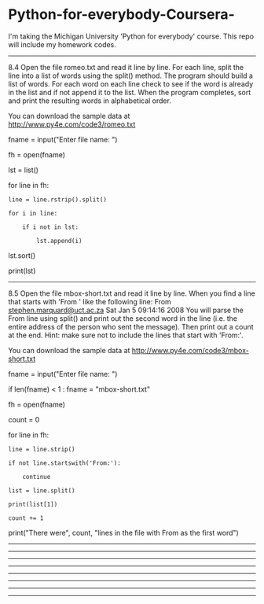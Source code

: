 # Python-for-everybody-Coursera-


I'm taking the Michigan University 'Python for everybody' course. This repo will include my homework codes. 


----------------------------------------------------------------------------------------------------------------------------------------
8.4 Open the file romeo.txt and read it line by line. For each line, split the line into a list of words using the split() method. The program should build a list of words. For each word on each line check to see if the word is already in the list and if not append it to the list. When the program completes, sort and print the resulting words in alphabetical order.

You can download the sample data at http://www.py4e.com/code3/romeo.txt

fname = input("Enter file name: ")

fh = open(fname)

lst = list()

for line in fh:

    line = line.rstrip().split()
    
    for i in line: 
    
        if i not in lst:
        
            lst.append(i)
            
lst.sort()

print(lst)

----------------------------------------------------------------------------------------------------------------------------------------
8.5 Open the file mbox-short.txt and read it line by line. When you find a line that starts with 'From ' like the following line:
From stephen.marquard@uct.ac.za Sat Jan  5 09:14:16 2008
You will parse the From line using split() and print out the second word in the line (i.e. the entire address of the person who sent the message). Then print out a count at the end.
Hint: make sure not to include the lines that start with 'From:'.

You can download the sample data at http://www.py4e.com/code3/mbox-short.txt

fname = input("Enter file name: ")

if len(fname) < 1 : fname = "mbox-short.txt"

fh = open(fname)

count = 0

for line in fh:

    line = line.strip()
    
    if not line.startswith('From:'):
    
        continue
        
    list = line.split()
    
    print(list[1])
    
    count += 1
    

print("There were", count, "lines in the file with From as the first word")

----------------------------------------------------------------------------------------------------------------------------------------




----------------------------------------------------------------------------------------------------------------------------------------






----------------------------------------------------------------------------------------------------------------------------------------





----------------------------------------------------------------------------------------------------------------------------------------




----------------------------------------------------------------------------------------------------------------------------------------




----------------------------------------------------------------------------------------------------------------------------------------





----------------------------------------------------------------------------------------------------------------------------------------






----------------------------------------------------------------------------------------------------------------------------------------

